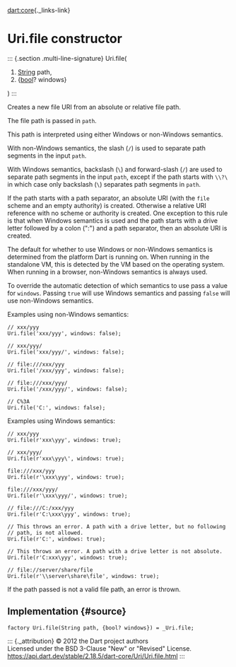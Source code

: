 [dart:core](../../dart-core/dart-core-library){._links-link}

Uri.file constructor
====================

::: {.section .multi-line-signature}
Uri.file(

1.  [String](../string-class) path,
2.  {[bool](../bool-class)? windows}

)
:::

Creates a new file URI from an absolute or relative file path.

The file path is passed in `path`.

This path is interpreted using either Windows or non-Windows semantics.

With non-Windows semantics, the slash (`/`) is used to separate path
segments in the input `path`.

With Windows semantics, backslash (`\`) and forward-slash (`/`) are used
to separate path segments in the input `path`, except if the path starts
with `\\?\` in which case only backslash (`\`) separates path segments
in `path`.

If the path starts with a path separator, an absolute URI (with the
`file` scheme and an empty authority) is created. Otherwise a relative
URI reference with no scheme or authority is created. One exception to
this rule is that when Windows semantics is used and the path starts
with a drive letter followed by a colon (\":\") and a path separator,
then an absolute URI is created.

The default for whether to use Windows or non-Windows semantics is
determined from the platform Dart is running on. When running in the
standalone VM, this is detected by the VM based on the operating system.
When running in a browser, non-Windows semantics is always used.

To override the automatic detection of which semantics to use pass a
value for `windows`. Passing `true` will use Windows semantics and
passing `false` will use non-Windows semantics.

Examples using non-Windows semantics:

``` {.language-dart data-language="dart"}
// xxx/yyy
Uri.file('xxx/yyy', windows: false);

// xxx/yyy/
Uri.file('xxx/yyy/', windows: false);

// file:///xxx/yyy
Uri.file('/xxx/yyy', windows: false);

// file:///xxx/yyy/
Uri.file('/xxx/yyy/', windows: false);

// C%3A
Uri.file('C:', windows: false);
```

Examples using Windows semantics:

``` {.language-dart data-language="dart"}
// xxx/yyy
Uri.file(r'xxx\yyy', windows: true);

// xxx/yyy/
Uri.file(r'xxx\yyy\', windows: true);

file:///xxx/yyy
Uri.file(r'\xxx\yyy', windows: true);

file:///xxx/yyy/
Uri.file(r'\xxx\yyy/', windows: true);

// file:///C:/xxx/yyy
Uri.file(r'C:\xxx\yyy', windows: true);

// This throws an error. A path with a drive letter, but no following
// path, is not allowed.
Uri.file(r'C:', windows: true);

// This throws an error. A path with a drive letter is not absolute.
Uri.file(r'C:xxx\yyy', windows: true);

// file://server/share/file
Uri.file(r'\\server\share\file', windows: true);
```

If the path passed is not a valid file path, an error is thrown.

Implementation {#source}
--------------

``` {.language-dart data-language="dart"}
factory Uri.file(String path, {bool? windows}) = _Uri.file;
```

::: {._attribution}
© 2012 the Dart project authors\
Licensed under the BSD 3-Clause \"New\" or \"Revised\" License.\
<https://api.dart.dev/stable/2.18.5/dart-core/Uri/Uri.file.html>
:::
